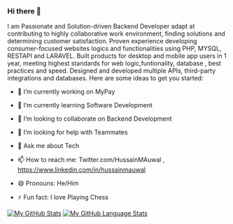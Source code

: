 ### Hi there 👋


I am Passionate and Solution-driven Backend Developer adapt at contributing to highly collaborative work environment, finding solutions and determining customer satisfaction. Proven experience developing consumer-focused websites logics and functionalities using PHP, MYSQL, RESTAPI and LARAVEL. Built products for desktop and mobile app users in 1 year, meeting highest standards for web logic,funtionality, database , best practices and speed. Designed and developed multiple APIs, third-party integrations and databases.
Here are some ideas to get you started:

- 🔭 I’m currently working on MyPay
- 🌱 I’m currently learning Software Development
- 👯 I’m looking to collaborate on Backend Development
- 🤔 I’m looking for help with Teammates
- 💬 Ask me about Tech
- 📫 How to reach me: Twitter.com/HussainMAuwal , https://www.linkedin.com/in/hussainmauwal

- 😄 Pronouns: He/Him
- ⚡ Fun fact: I love Playing Chess

[![My GitHub Stats](https://github-readme-stats.vercel.app/api/?username=blackalbino01&count_private=true&theme=tokyonight&showicons=true)]()
[![My GitHub Language Stats](https://github-readme-stats.vercel.app/api/top-langs/?username=blackalbino01&langs_count=5&theme=tokyonight)]()
